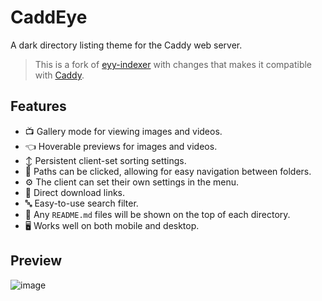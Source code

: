 # CaddEye
A dark directory listing theme for the Caddy web server.

> This is a fork of [eyy-indexer](https://github.com/sixem/eyy-indexer) with changes that makes it compatible with [Caddy](https://github.com/caddyserver/caddy).

## Features
+ :tv: Gallery mode for viewing images and videos.
+ :point_left: Hoverable previews for images and videos.
+ :arrow_up_down: Persistent client-set sorting settings.
+ :link: Paths can be clicked, allowing for easy navigation between folders.
+ :gear: The client can set their own settings in the menu.
+ :small_red_triangle_down: Direct download links.
+ :abc: Easy-to-use search filter.
+ :book: Any `README.md` files will be shown on the top of each directory.
+ :desktop_computer: Works well on both mobile and desktop.

## Preview
![image](https://user-images.githubusercontent.com/2825338/203202739-890edba3-428a-4a16-b334-1e9e87294d4f.png)
